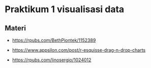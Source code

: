 # Praktikum 1 visualisasi data

## Materi

- https://rpubs.com/BethPiontek/1152389

- https://www.appsilon.com/post/r-esquisse-drag-n-drop-charts

- https://rpubs.com/linosergio/1024012
